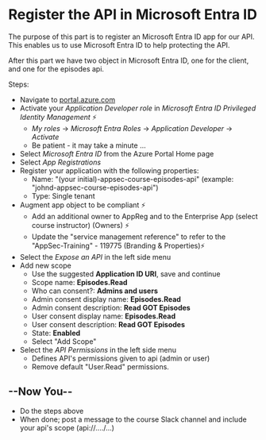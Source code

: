 # Register the API in Microsoft Entra ID

The purpose of this part is to register an Microsoft Entra ID app for our API. This enables us to use Microsoft Entra ID to help protecting the API.

After this part we have two object in Microsoft Entra ID, one for the client, and one for the episodes api.


Steps:
* Navigate to [portal.azure.com](https://portal.azure.com)
* Activate your _Application Developer role_ in _Microsoft Entra ID Privileged Identity Management_ ⚡️
  * _My roles_ -> _Microsoft Entra Roles_ -> _Application Developer_ -> _Activate_ 
  * Be patient - it may take a minute ...
* Select _Microsoft Entra  ID_ from the Azure Portal Home page
* Select _App Registrations_
* Register your application with the following properties:
  * Name: "(your initial)-appsec-course-episodes-api" (example: "johnd-appsec-course-episodes-api")
  * Type: Single tenant
* Augment app object to be compliant ⚡️
  * Add an additional owner to AppReg and to the Enterprise App (select course instructor) (Owners) ⚡️
  * Update the "service management reference" to refer to the "AppSec-Training" - 119775 (Branding & Properties)⚡️
* Select the _Expose an API_ in the left side menu
* Add new scope
  * Use the suggested **Application ID URI**, save and continue
  * Scope name: **Episodes.Read**
  * Who can consent?: **Admins and users**
  * Admin consent display name: **Episodes.Read**
  * Admin consent description: **Read GOT Episodes**
  * User consent display name: **Episodes.Read**
  * User consent description: **Read GOT Episodes**
  * State: **Enabled**
  * Select "Add Scope"
* Select the _API Permissions_ in the left side menu
  * Defines API's permissions given to api (admin or user)
  * Remove default "User.Read" permissions.

## --Now You--

* Do the steps above
* When done; post a message to the course Slack channel and include your api's scope (api://..../...)

